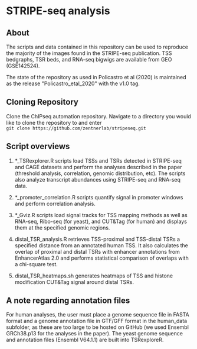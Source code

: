 # STRIPE-seq analysis

## About
The scripts and data contained in this repository can be used to reproduce the majority of the images found in the STRIPE-seq publication. TSS bedgraphs, TSR beds, and RNA-seq bigwigs are available from GEO (GSE142524).

The state of the repository as used in Policastro et al (2020) is maintained as the release "Policastro_etal_2020" with the v1.0 tag.

## Cloning Repository

Clone the ChIPseq automation repository. Navigate to a directory you would like to clone the repository to and enter  
`git clone https://github.com/zentnerlab/stripeseq.git`

## Script overviews

1. *_TSRexplorer.R scripts load TSSs and TSRs detected in STRIPE-seq and CAGE datasets and perform the analyses described in the paper (threshold analysis, correlation, genomic distribution, etc). The scripts also analyze transcript abundances using STRIPE-seq and RNA-seq data. 

2. *_promoter_correlation.R scripts quantify signal in promoter windows and perform correlation analysis.

3. *_Gviz.R scripts load signal tracks for TSS mapping methods as well as RNA-seq, Ribo-seq (for yeast), and CUT&Tag (for human) and displays them at the specified genomic regions.

4. distal_TSR_analysis.R retrieves TSS-proximal and TSS-distal TSRs a specified distance from an annotated human TSS. It also calculates the overlap of proximal and distal TSRs with enhancer annotations from EnhancerAtlas 2.0 and performs statistical comparison of overlaps with a chi-square test.

5. distal_TSR_heatmaps.sh generates heatmaps of TSS and histone modification CUT&Tag signal around distal TSRs.

## A note regarding annotation files
For human analyses, the user must place a genome sequence file in FASTA format and a genome annotation file in GTF/GFF format in the human_data subfolder, as these are too large to be hosted on GitHub (we used Ensembl GRCh38.p13 for the analyses in the paper). The yeast genome sequence and annotation files (Ensembl V64.1.1) are built into TSRexploreR.
